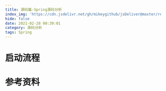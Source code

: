 ```yaml
---
title: 源码篇-Spring源码分析
index_img: 'https://cdn.jsdelivr.net/gh/mikeygithub/jsDeliver@master/resource/img/spring-logo.jpeg'
hide: false
date: 2021-02-28 00:39:01
category: 源码分析
tags: Spring
---
```


# 启动流程



# 参考资料

[]()